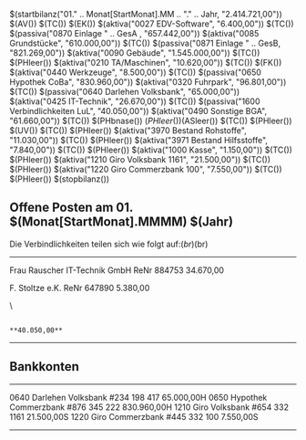 $(startbilanz("01." .. Monat[StartMonat].MM .. "." .. Jahr, "2.414.721,00"))
$(AV()) $(TC()) $(EK())
$(aktiva("0027 EDV-Software", "6.400,00")) $(TC()) $(passiva("0870 Einlage " .. GesA , "657.442,00"))
$(aktiva("0085 Grundstücke", "610.000,00")) $(TC()) $(passiva("0871 Einlage " .. GesB, "821.269,00"))
$(aktiva("0090 Gebäude", "1.545.000,00")) $(TC()) $(PHleer())
$(aktiva("0210 TA/Maschinen", "10.620,00")) $(TC()) $(FK())
$(aktiva("0440 Werkzeuge", "8.500,00")) $(TC()) $(passiva("0650 Hypothek CoBa", "830.960,00"))
$(aktiva("0320 Fuhrpark", "96.801,00")) $(TC()) $(passiva("0640 Darlehen Volksbank", "65.000,00"))
$(aktiva("0425 IT-Technik", "26.670,00")) $(TC()) $(passiva("1600 Verbindlichkeiten LuL", "40.050,00"))
$(aktiva("0490 Sonstige BGA", "61.660,00")) $(TC()) $(PHbnase())
$(PHleer())$(ASleer()) $(TC()) $(PHleer())
$(UV()) $(TC()) $(PHleer())
$(aktiva("3970 Bestand Rohstoffe", "11.030,00")) $(TC()) $(PHleer())
$(aktiva("3971 Bestand Hilfsstoffe", "7.840,00")) $(TC()) $(PHleer())
$(aktiva("1000 Kasse", "1.150,00")) $(TC()) $(PHleer())
$(aktiva("1210 Giro Volksbank 1161", "21.500,00")) $(TC()) $(PHleer())
$(aktiva("1220 Giro Commerzbank 100", "7.550,00")) $(TC()) $(PHleer())
$(stopbilanz())

## Offene Posten am 01. $(Monat[StartMonat].MMMM) $(Jahr)

Die Verbindlichkeiten teilen sich wie folgt auf:$(br)$(br)

------------------------------------------------------   ----------------------------   --------------------
Frau Rauscher IT-Technik GmbH                            ReNr 884753                               34.670,00

F. Stoltze e.K.                                          ReNr 647890                                5.380,00

 \

                                                                                                 **40.050,00**
------------------------------------------------------   ----------------------------   --------------------


## Bankkonten

-------   --------------------------------   -----------------------------------   -------------------------
0640      Darlehen Volksbank                 #234 198 417                                         65.000,00H
0650      Hypothek Commerzbank               #876 345 222                                        830.960,00H
1210      Giro Volksbank                     #654 332 1161                                        21.500,00S
1220      Giro Commerzbank                   #445 332 100                                          7.550,00S
-------   --------------------------------   -----------------------------------   -------------------------


